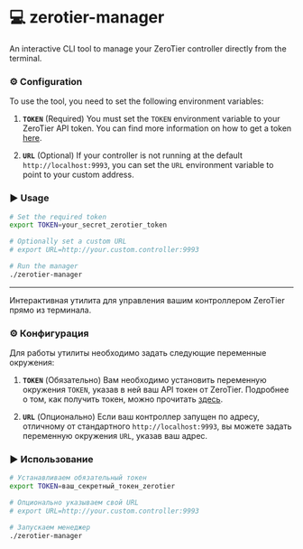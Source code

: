 # 💻 zerotier-manager

An interactive CLI tool to manage your ZeroTier controller directly from the terminal.

### ⚙️ Configuration

To use the tool, you need to set the following environment variables:

1.  **`TOKEN`** (Required)
    You must set the `TOKEN` environment variable to your ZeroTier API token. You can find more information on how to get a token [here](https://docs.zerotier.com/api/tokens/#zerotierone-service-token).

2.  **`URL`** (Optional)
    If your controller is not running at the default `http://localhost:9993`, you can set the `URL` environment variable to point to your custom address.

### ▶️ Usage

```bash
# Set the required token
export TOKEN=your_secret_zerotier_token

# Optionally set a custom URL
# export URL=http://your.custom.controller:9993

# Run the manager
./zerotier-manager
```

---

Интерактивная утилита для управления вашим контроллером ZeroTier прямо из терминала.

### ⚙️ Конфигурация

Для работы утилиты необходимо задать следующие переменные окружения:

1.  **`TOKEN`** (Обязательно)
    Вам необходимо установить переменную окружения `TOKEN`, указав в ней ваш API токен от ZeroTier. Подробнее о том, как получить токен, можно прочитать [здесь](https://docs.zerotier.com/api/tokens/#zerotierone-service-token).

2.  **`URL`** (Опционально)
    Если ваш контроллер запущен по адресу, отличному от стандартного `http://localhost:9993`, вы можете задать переменную окружения `URL`, указав ваш адрес.

### ▶️ Использование

```bash
# Устанавливаем обязательный токен
export TOKEN=ваш_секретный_токен_zerotier

# Опционально указываем свой URL
# export URL=http://your.custom.controller:9993

# Запускаем менеджер
./zerotier-manager
```